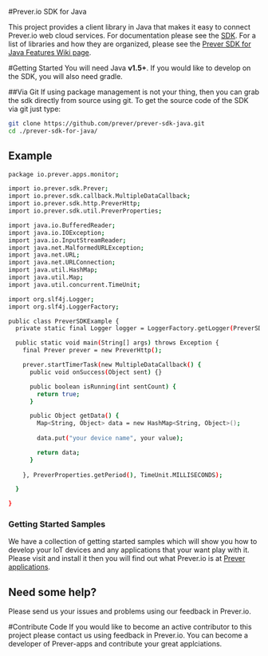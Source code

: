#Prever.io SDK for Java

This project provides a client library in Java that makes it easy to connect Prever.io web cloud services. For documentation please see the <a href="http://prever.io/public/pa/sdk.html" target="_blank">SDK</a>. For a list of libraries and how they are organized, please see the <a href="https://github.com/prever/prever-sdk-java/wiki/Prever-SDK-for-Java-Features" target="_blank">Prever SDK for Java Features Wiki page</a>.

#Getting Started
You will need Java **v1.5+**. If you would like to develop on the SDK, you will also need gradle.

##Via Git
If using package management is not your thing, then you can grab the sdk directly from source using git. To get the source code of the SDK via git just type:
```bash
git clone https://github.com/prever/prever-sdk-java.git
cd ./prever-sdk-for-java/
```

## Example
```bash
package io.prever.apps.monitor;

import io.prever.sdk.Prever;
import io.prever.sdk.callback.MultipleDataCallback;
import io.prever.sdk.http.PreverHttp;
import io.prever.sdk.util.PreverProperties;

import java.io.BufferedReader;
import java.io.IOException;
import java.io.InputStreamReader;
import java.net.MalformedURLException;
import java.net.URL;
import java.net.URLConnection;
import java.util.HashMap;
import java.util.Map;
import java.util.concurrent.TimeUnit;

import org.slf4j.Logger;
import org.slf4j.LoggerFactory;

public class PreverSDKExample {
  private static final Logger logger = LoggerFactory.getLogger(PreverSDKExample.class);

  public static void main(String[] args) throws Exception {
    final Prever prever = new PreverHttp();

    prever.startTimerTask(new MultipleDataCallback() {
      public void onSuccess(Object sent) {}

      public boolean isRunning(int sentCount) {
        return true;
      }

      public Object getData() {
        Map<String, Object> data = new HashMap<String, Object>();
        
        data.put("your device name", your value);

        return data;
      }
      
    }, PreverProperties.getPeriod(), TimeUnit.MILLISECONDS);

  }

}
```

### Getting Started Samples
We have a collection of getting started samples which will show you how to develop your IoT devices and any applications that your want play with it. Please visit and install it then you will find out what Prever.io is at <a href="https://github.com/prever-apps/" target="_blank">Prever applications</a>.

## Need some help?
Please send us your issues and problems using our feedback in Prever.io.

#Contribute Code
If you would like to become an active contributor to this project please contact us using feedback in Prever.io.
You can become a developer of Prever-apps and contribute your great applciations.
